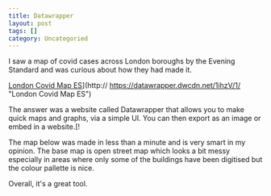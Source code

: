 ```yaml
---
title: Datawrapper
layout: post
tags: []
category: Uncategoried
---
```

I saw a map of covid cases across London boroughs by the Evening Standard and was curious about how they had made it.

[London Covid Map ES](https://datawrapper.dwcdn.net/1ihzV/1/ "London Covid Map ES")](http:// https://datawrapper.dwcdn.net/1ihzV/1/ "London Covid Map ES")

The answer was a website called Datawrapper that allows you to make quick maps and graphs, via a simple UI. You can then export as an image or embed in a website.[!

The map below was made in less than a minute and is very smart in my opinion. The base map is open street map which looks a bit messy especially in areas where only some of the buildings have been digitised but the colour pallette is nice.

Overall, it's a great tool.